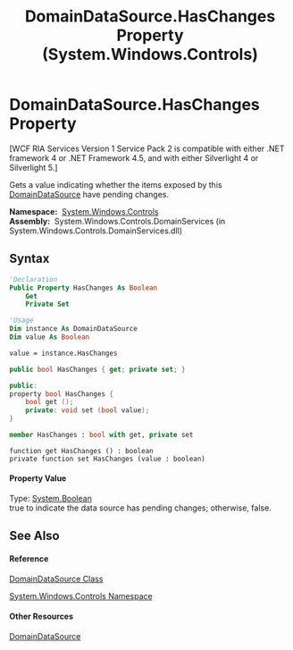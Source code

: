﻿---
title: DomainDataSource.HasChanges Property  (System.Windows.Controls)
TOCTitle: HasChanges Property
ms:assetid: P:System.Windows.Controls.DomainDataSource.HasChanges
ms:mtpsurl: https://msdn.microsoft.com/en-us/library/system.windows.controls.domaindatasource.haschanges(v=VS.91)
ms:contentKeyID: 27197495
ms.date: 01/27/2012
mtps_version: v=VS.91
f1_keywords:
- System.Windows.Controls.DomainDataSource.HasChanges
- System.Windows.Controls.DomainDataSource.get_HasChanges
- System.Windows.Controls.DomainDataSource.set_HasChanges
dev_langs:
- CSharp
- JScript
- VB
- FSharp
- c++
api_location:
- System.Windows.Controls.DomainServices.dll
api_name:
- System.Windows.Controls.DomainDataSource.get_HasChanges
- System.Windows.Controls.DomainDataSource.HasChanges
- System.Windows.Controls.DomainDataSource.set_HasChanges
api_type:
- Managed
topic_type:
- apiref
- kbSyntax
product_family_name: VS
ROBOTS: INDEX,FOLLOW
---

# DomainDataSource.HasChanges Property

\[WCF RIA Services Version 1 Service Pack 2 is compatible with either .NET framework 4 or .NET Framework 4.5, and with either Silverlight 4 or Silverlight 5.\]

Gets a value indicating whether the items exposed by this [DomainDataSource](ee732901\(v=vs.91\).md) have pending changes.

**Namespace:**  [System.Windows.Controls](ms590941\(v=vs.91\).md)  
**Assembly:**  System.Windows.Controls.DomainServices (in System.Windows.Controls.DomainServices.dll)

## Syntax

``` vb
'Declaration
Public Property HasChanges As Boolean
    Get
    Private Set
```

``` vb
'Usage
Dim instance As DomainDataSource
Dim value As Boolean

value = instance.HasChanges
```

``` csharp
public bool HasChanges { get; private set; }
```

``` c++
public:
property bool HasChanges {
    bool get ();
    private: void set (bool value);
}
```

``` fsharp
member HasChanges : bool with get, private set
```

``` jscript
function get HasChanges () : boolean
private function set HasChanges (value : boolean)
```

#### Property Value

Type: [System.Boolean](https://msdn.microsoft.com/en-us/library/a28wyd50)  
true to indicate the data source has pending changes; otherwise, false.  

## See Also

#### Reference

[DomainDataSource Class](ee732901\(v=vs.91\).md)

[System.Windows.Controls Namespace](ms590941\(v=vs.91\).md)

#### Other Resources

[DomainDataSource](ee707363\(v=vs.91\).md)

